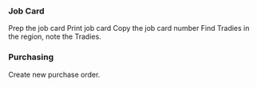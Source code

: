 ### Job Card
Prep the job card
Print job card
Copy the job card number
Find Tradies in the region, note the Tradies.

### Purchasing
Create new purchase order.

